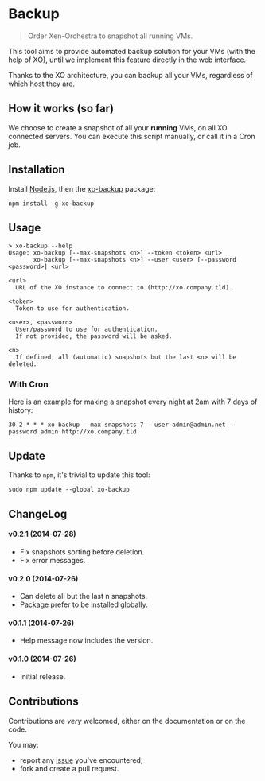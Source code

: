 # Backup

> Order Xen-Orchestra to snapshot all running VMs.

This tool aims to provide automated backup solution for your VMs (with the help of XO), until we implement this feature directly in the web interface.

Thanks to the XO architecture, you can backup all your VMs, regardless of which host they are.

## How it works (so far)

We choose to create a snapshot of all your **running** VMs, on all XO connected servers. You can execute this script manually, or call it in a Cron job.

## Installation

Install [Node.js](http://nodejs.org/download/), then the [xo-backup](https://www.npmjs.org/package/xo-backup) package:

```
npm install -g xo-backup
```

## Usage

```
> xo-backup --help
Usage: xo-backup [--max-snapshots <n>] --token <token> <url>
       xo-backup [--max-snapshots <n>] --user <user> [--password <password>] <url>

<url>
  URL of the XO instance to connect to (http://xo.company.tld).

<token>
  Token to use for authentication.

<user>, <password>
  User/password to use for authentication.
  If not provided, the password will be asked.

<n>
  If defined, all (automatic) snapshots but the last <n> will be deleted.
```

### With Cron

Here is an example for making a snapshot every night at 2am with 7 days of history:

```
30 2 * * * xo-backup --max-snapshots 7 --user admin@admin.net --password admin http://xo.company.tld
```
## Update

Thanks to `npm`, it's trivial to update this tool:

```
sudo npm update --global xo-backup
```

## ChangeLog

#### v0.2.1 (2014-07-28)
- Fix snapshots sorting before deletion.
- Fix error messages.

#### v0.2.0 (2014-07-26)
- Can delete all but the last n snapshots.
- Package prefer to be installed globally.

#### v0.1.1 (2014-07-26)
- Help message now includes the version.

#### v0.1.0 (2014-07-26)
- Initial release.

## Contributions

Contributions are *very* welcomed, either on the documentation or on
the code.

You may:

- report any [issue](https://github.com/vatesfr/xo-tools/issues)
  you've encountered;
- fork and create a pull request.
